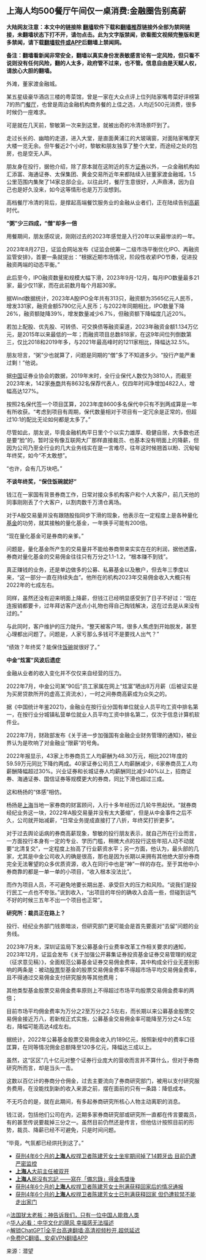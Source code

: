  <!-- 面包屑导航 --> <h2>上海人均500餐厅午间仅一桌消费:金融圈告别高薪</h2> <p class="notice"><b>大陆网友注意：本文中的链接除 <a href="https://github.com/bannedbook/fanqiang" >翻墙</a>软件下载和<a href="https://github.com/killgcd/justmysocks/blob/master/README.md">翻墙推荐</a>链接外全部为禁网链接，未翻墙状态下打不开，请勿点击。此为文字版禁闻，欲看图文视频完整版和更多禁闻，请下载<a href="https://github.com/bannedbook/fanqiang">翻墙软件或APP</a>后翻墙上禁闻网。</p><p>备注：翻墙看新闻非常安全，翻墙以真实身份发表敏感言论有一定风险，但只看不说则没有任何风险，翻的人太多，政府管不过来，也不管。信息自由是天赋人权，请放心大胆的翻墙。</b></p>  <div class="entry"> <p>外滩，董家渡金融城。</p> <p>某五星级豪华酒店三楼的粤菜馆，曾是一家在大众点评上位列陆家嘴粤菜好评榜第7的热门<a href="https://www.bannedbook.org/bnews/tag/%e9%a4%90%e5%8e%85/" class="st_tag internal_tag" rel="tag" title="标签 餐厅 下的日志">餐厅</a>，也曾是周边金融机构商务餐的上佳之选，人均近500元消费，很多时候仍一座难求。</p> <p>可是就在几天前，黎敏第一次来到这里，就被出奇的冷清场景吓到了。</p> <p>走过长长的、幽暗的走道，进入大堂，是直面黄浦江的大玻璃窗，对面陆家嘴摩天大楼一览无余。但午餐近2个小时，黎敏和朋友独享了整个大堂，而途经之处的包房，也是空无人声。</p> <p>朋友身在投行，据他介绍，除了原本就在这附近的东方<a href="https://www.bannedbook.org/bnews/tag/%E8%AF%81%E5%88%B8/" class="st_tag internal_tag" rel="tag" title="标签 证券 下的日志">证券</a>以外，一众金融机构如汇添富、海通证券、太保集团、黄金交易所近年来都陆续入驻董家渡金融城，1.5公里范围内集聚了14家总部企业。以往此时，餐厅生意很好，人声鼎沸，因为自己也是好久没来，如今这等情形也是万万没想到。</p> <p>高档餐厅冷清的背后，是撑起高端餐饮服务业的金融从业者们，正在陆续告别<a href="https://www.bannedbook.org/bnews/tag/%e9%ab%98%e8%96%aa/" class="st_tag internal_tag" rel="tag" title="标签 高薪 下的日志">高薪</a>时代。</p> <p><strong>“粥”少三四成，“僧”却多一倍</strong></p> <p>用餐期间，朋友感叹说，刚刚过去的2023年感觉是入行20年以来最惨淡的一年。</p> <p>2023年8月27日，证监会网站发布《证监会统筹一二级市场平衡优化IPO、再融资监管安排》，首要一条就提出：“根据近期市场情况，阶段性收紧IPO节奏，促进投融资两端的动态平衡。”</p> <p>此后至今，IPO融资数量和规模大幅下滑，2023年9月-12月，每月IPO数量最多21家，最少仅11家，而在此前数月每个月超30家。</p> <p>据Wind数据统计，2023年A股IPO全年共有313只，融资额为3565亿元人民币，增发331家，融资金额5790亿元人民币；与2022年同期相比，IPO数量下降26%，融资额陡降39%，增发数量减少6.7%，但融资额下降幅度几近20%。</p> <p>若加上配股、优先股、可转债、可交换债等融资渠道，2023年融资金额1.134万亿元，是2015年以来最低的一年；而融资项目总数818家，在这9年间位列倒数第三，仅比2018和2019年多，与2021年最高峰时的1211家相比，降幅达32.5%。</p> <p>朋友坦言，“粥”少也就算了，问题是同期的“僧”多了不知道多少。“投行产能严重过剩！”他说。</p> <p>据<span class='wp_keywordlink_affiliate'><a href="https://www.bannedbook.org/" title="中国" target="_blank">中国</a></span>证券业协会的数据，2019年末时，全行业保代人数仅为3810人，而截至2023年末，142家<a href="https://www.bannedbook.org/bnews/tag/%e5%88%b8%e5%95%86/" class="st_tag internal_tag" rel="tag" title="标签 券商 下的日志">券商</a>共有8632名保荐代表人，仅四年时间净增加4822人，增幅高达127%。</p> <p>按照2名保代签一个项目匡算，2023年度8600多名保代中只有不到两成算是一年有所收获。“考虑到项目有周期，保代数量相对于项目有一定冗余是正常的，但超过10:1的配比无论如何都是太多了。”</p> <p>尽管如此，朋友说，毕竟金融机构平日里个个以实力雄厚、稳健自居，大多数也还是要“脸”的，暂时没有像互联网大厂那样直接裁员、也基本没有明面上的降薪，但因为公司乃至全行业的几大业务线实在是一言难尽，往年这时候翘首以盼、沉甸甸年终奖，如今“不太敢想”。</p> <p>“也许，会有几万块吧。”</p> <p><strong>不谈年终奖，“保住饭碗就好”</strong></p> <p>钱江在一家国有背景券商工作，日常对接众多机构客户和个人大客户，前几天他的同事刚刚丢了个大客户，以割肉数千万清仓离场。</p> <p>对于A股交易量并没有跟随股指同步下滑的现象，他表示在一定程度上是各种量化<a href="https://www.bannedbook.org/bnews/tag/%E5%9F%BA%E9%87%91/" class="st_tag internal_tag" rel="tag" title="标签 基金 下的日志">基金</a>的功劳，就其接触的量化基金，一年换手可能有200倍。</p> <p>“现在量化基金可是券商的亲爹。”</p> <p>问题是，量化基金所产生的交易量并不能给券商带来实实在在的利润，据他透露，券商对量化基金的交易佣金往往只有万分之1.1-1.2，“根本赚不到钱”。</p> <p>真正赚钱的业务，还是单边做多的公募、私募基金以及散户，但去年三季度以来，“这一部分一直在持续失血”。他所在的机构2023年交易佣金收入大概只有2022年的七成左右。</p> <p>同样，虽然还没有迎来明面上降薪，但钱江已经明显感受到了日子不好过：“现在连报销都要卡，过年拜访客户送点小礼物也得自己掏钱解决，这在过去是从来没有过的。”</p>  <p>与此同时，客户维护的压力陡升。“整天被客户骂，很多人焦虑到开始脱发，甚至心理都出问题了。问题是，人家亏那么多钱可不是要找人出气？”</p> <p>“绩效？年终奖？能保住<span class='wp_keywordlink'><a href="https://www.bannedbook.org/forum11/topic308.html" title="禁片：饭碗是党给的吗？" target="_blank">饭碗</a></span>就很好了。”</p> <p><strong>中金“炫富”风波后遗症</strong></p> <p>金融从业者的收入变化并不仅仅来自经营的压力。</p> <p>2022年7月，中金公司某“90后”员工家属在网上“炫富”晒出8万月薪（后被证实是为买房贷款所开的虚高工资流水），一时之间券商高薪成为众矢之的。</p> <p>据《中国统计年鉴2021》，金融业在按行业分国有单位就业人员平均工资中排名第一，在按行业分城镇私营单位就业人员平均工资中排名第二，仅次于信息计算机软件业。</p> <p>2022年7月，财政部发布《关于进一步加强国有金融企业财务管理的通知》，被业界认为是吹响了对金融业“限薪”的号角。</p> <p>2022年报显示，43家上市券商员工人均薪酬为48.30万元，相比2021年度的59.59万元同比下降约两成。40家证券公司员工人均薪酬减少，6家券商员工人均薪酬降幅超过30%。兴业证券和长城证券人均薪酬同比减少40%以上，招商证券、海通证券、国信证券等规模更大的券商，同比下滑也超过三成。</p> <p>这和杨扬的“体感”相仿。</p> <p>杨扬是<a href="https://www.bannedbook.org/bnews/tag/%e4%b8%8a%e6%b5%b7/" class="st_tag internal_tag" rel="tag" title="标签 上海 下的日志">上海</a>当地一家券商的财富顾问，入行十多年经历过几轮牛熊起伏。“就券商经纪业务这一块，2022年A股交易量并没有太大萎缩”，但是从中金事件之后不久，公司就开始减薪，“日常业务提成直接打了八折，年终奖打折更多”。</p> <p>对于过去舆论诟病的券商高薪现象，黎敏的投行朋友表示，就自己所在行业而言，一方面投行本身有一定的专业、学历门槛，稍微大点的投行这些年招人动不动就要“北清复交”，一定程度上抬高了行业薪资水平；另一方面，他认为，最头部的几家，尤其是中金公司收入的确是很高，那也是因为长期以来拥有其他绝大部分券商完全无法奢望的众多优质资源，收入在同行中也是“神”一样的存在。至于其他中小券商靠的都是一单一单的小项目，“收入根本没法比”。</p> <p>而作为项目人员，不可避免地要长期出差、承受巨大的压力和风险。“说我们是投行民工一点也不夸张。”说到收入，“出项目的年份的确收入会高一些，但碰到运气不好的时候三五年不出一个项目也正常”。</p>  <p><strong>研究所：裁员正在路上？</strong></p> <p>投行、经纪业务部门钱景暗淡，但研究部门更可能会是首先要面对“去留”问题的业务线。</p> <p>2023年7月末，深圳证监局下发公募基金行业费率改革工作相关要求的通知，2023年12月，证监会发布《关于加强公开募集证券投资基金证券交易管理的规定（征求意见稿）》，全面规范公募基金证券交易佣金费率，其中构成全行业无差别影响的两条是：被动<a href="https://www.bannedbook.org/bnews/tag/%e8%82%a1%e7%a5%a8/" class="st_tag internal_tag" rel="tag" title="标签 股票 下的日志">股票</a>型基金的股票交易佣金费率不得超市场平均交易佣金费率，且不得通过交易佣金支付研究服务等其他费用；</p> <p>其他类型基金股票交易佣金费率原则上不得超过市场平均股票交易佣金费率的两倍；</p> <p>目前市场平均佣金费率为万分之2至万分之2.5左右，而长期以来公募基金股票交易佣金接近万八，若新规正式实施，公募基金交易佣金率可能降至万分之4.5左右，降幅可能高达4成左右。</p> <p>据统计，2022年公募基金股票交易佣金收入约189亿元，按照新规中的费率口径匡算，在同等情况佣金总额降至120多亿元，降幅达三成以上。</p> <p>虽然，这“区区”几十亿元对整个证券行业庞大的营收而言并不算什么，但对于券商研究所而言，却是当头一击。</p> <p>这数以百亿计的券商分仓佣金，过去主要流向了券商研究部门，被用以支付研究服务费用，在没能找到新的收入来源之前，摆在面前的只有一条路：降低成本。</p> <p>不无巧合的是，就在此期间，有多起券商研究所核心人物主动离职的消息。</p> <p>钱江说，包括他们公司在内，近期多家券商研究部或研究所一直都在传言要裁员，有的甚至传说要裁掉三分之一。虽然目前仍然还是传言，但他估计按照目前的形势，裁员、降薪已经不可避免，只是时间问题。</p> <p>“毕竟，气氛都已经烘托到这了。”</p> <!--<div id="taboola-mid-1"></div>--><ul class='op-related-articles' title='相关阅读'> <li><a href='https://www.bannedbook.org/bnews/weiquan/20231225/1978796.html' target='_blank'>获刑4年6个月的<b>上海人</b>权捍卫者陈建芳女士坐牢期间掉了14颗牙齿 目前仍遭严密监控</a></li> <li><a href='https://www.bannedbook.org/bnews/bannedvideo/20231214/1974060.html' target='_blank'><b>上海人</b>大前主任被双开</a></li> <li><a href='https://www.bannedbook.org/bnews/baitai/20231208/1971068.html' target='_blank'><b>上海人</b>民沒有忘記 ——寫在「備忘錄」得金馬獎後</a></li> <li><a href='https://www.bannedbook.org/bnews/weiquan/20231105/1957134.html' target='_blank'>获刑4年6个月的<b>上海人</b>权捍卫者陈建芳女士刑满获释回家后的情况通报</a></li> <li><a href='https://www.bannedbook.org/bnews/weiquan/20231101/1955354.html' target='_blank'>获刑4年6个月的<b>上海人</b>权捍卫者陈建芳女士已刑满获释回家 但仍遭软禁不能走出家门</a></li> </ul> <p class="texttj"> 🔥<a href="https://www.bannedbook.org/bnews/ssgc/20230219/1850782.html" target="_blank">法国犹太老板：神告诉我们，只有一位中国人能救人类</a><br/> 🔥<a href="https://www.bannedbook.org/bnews/comments/20220220/1694796.html" target="_blank">华人必看：中华文化的飓风 幸福感无法描述</a><br/> 🔥<a href="https://github.com/bannedbook/fanqiang/wiki/V2ray%E6%9C%BA%E5%9C%BA" target="_blank">解锁ChatGPT|全平台高速翻墙:高清视频秒开,超低延迟</a><br/> 🔥<a href="https://github.com/bannedbook/fanqiang/wiki/%E7%A6%81%E9%97%BB%E7%BD%91%E5%AE%89%E5%8D%93%E7%BF%BB%E5%A2%99%E6%96%B0%E9%97%BBAPP" target="_blank">免费PC翻墙、安卓VPN翻墙APP</a><br/> </p> <p class="src-info">来源：潜望 </p><a name='sharetosocial'></a> <div style="margin-bottom:5px;padding-bottom:5px;clear:both"> <div id="archive-pix-1" class="banner-ads"> <!-- AuctionX Display platform tag START --> <div id="27602x728x90x621x_ADSLOT1" clicktrack="%%CLICK_URL_ESC%%"></div>  <!-- AuctionX Display platform tag END --> </div> <div id="archive-pix-2" class="banner-ads"> <!-- AuctionX Display platform tag START --> <div id="27556x300x250x621x_ADSLOT1" clicktrack="%%CLICK_URL_ESC%%" style="margin:0 auto;text-align:center"></div>  <!-- AuctionX Display platform tag END --> </div> </div>  <div id="archive-pix-1" class="banner-ads"> <!-- AuctionX Display platform tag START --> <div id="27603x728x90x621x_ADSLOT1" clicktrack="%%CLICK_URL_ESC%%"></div>  <!-- AuctionX Display platform tag END --> </div> </div><!--END ENTRY--> 